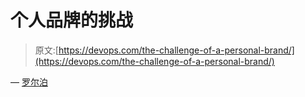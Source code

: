 # 个人品牌的挑战

> 原文:[https://devops.com/the-challenge-of-a-personal-brand/](https://devops.com/the-challenge-of-a-personal-brand/)

— [罗尔泊](https://devops.com/author/breselman/)